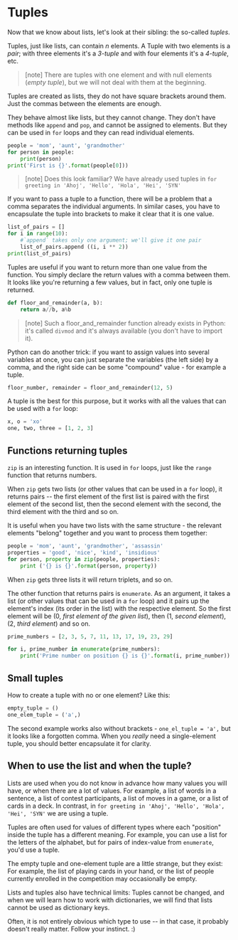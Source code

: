 # Tuples

Now that we know about lists, let's look at their sibling: the so-called
*tuples*.

Tuples, just like lists, can contain <var>n</var> elements.
A Tuple with two elements is a *pair*; with three
elements it's a *3-tuple* and with four elements
it's a *4-tuple*, etc.

> [note]
> There are tuples with one element
> and with null elements (*empty tuple*),
> but we will not deal with them at the beginning.

Tuples are created as lists, they do not have square brackets around them.
Just the commas between the elements are enough.

They behave almost like lists, but they cannot change.
They don't have methods like `append`
and `pop`, and cannot be assigned to elements.
But they can be used in `for` loops
and they can read individual elements.

```python
people = 'mom', 'aunt', 'grandmother'
for person in people:
    print(person)
print('First is {}'.format(people[0]))
```

> [note]
> Does this look familiar?
> We have already used tuples in
> `for greeting in 'Ahoj', 'Hello', 'Hola', 'Hei', 'SYN'`


If you want to pass a tuple to a function, there will be a problem 
that a comma separates the individual arguments.
In similar cases, you have to encapsulate the tuple into
brackets to make it clear that it is one value.

```python
list_of_pairs = []
for i in range(10):
    #`append` takes only one argument; we'll give it one pair
    list_of_pairs.append ((i, i ** 2))
print(list_of_pairs)
```

Tuples are useful if you want to return 
more than one value from the function.
You simply declare the return values with a comma between them.
It looks like you're returning a few values, but
in fact, only one tuple is returned.

```python
def floor_and_remainder(a, b):
    return a//b, a%b
```

> [note]
> Such a floor_and_remainder function already exists 
> in Python: it's called `divmod` and it's always 
> available (you don't have to import it).

Python can do another trick: if you want to assign values
into several variables at once, you can just separate the variables 
(the left side) by a comma, and the right side can be some 
"compound" value - for example a tuple.

```python
floor_number, remainder = floor_and_remainder(12, 5)
```

A tuple is the best for this purpose, but
it works with all the values ​​that can be used with a `for` loop:

```python
x, o = 'xo'
one, two, three = [1, 2, 3]
```

## Functions returning tuples

`zip` is an interesting function.
It is used in `for` loops, just like the `range` function that returns numbers.

When `zip` gets two lists (or other values that can be used in a `for` loop),
it returns pairs -- the first element of the first list is paired with
the first element of the second list,
then the second element with the second, the third element with the third and so on.

It is useful when you have two lists with the same
structure - the relevant elements "belong" together
and you want to process them together:

```python
people = 'mom', 'aunt', 'grandmother', 'assassin'
properties = 'good', 'nice', 'kind', 'insidious'
for person, property in zip(people, properties):
    print ('{} is {}'.format(person, property))
```

When `zip` gets three lists it will return triplets, and so on.

The other function that returns pairs is `enumerate`.
As an argument, it takes a list (or other values that can be used in a `for` loop)
and it pairs up the element's index (its order in the list) with the respective element.
So the first element will be (0, *first element of the given list*), then
(1, *second element*), (2, *third element*) and so on.

```python
prime_numbers = [2, 3, 5, 7, 11, 13, 17, 19, 23, 29]

for i, prime_number in enumerate(prime_numbers):
    print('Prime number on position {} is {}'.format(i, prime_number))
```

## Small tuples

How to create a tuple with no or one element? Like this:

```python
empty_tuple = ()
one_elem_tuple = ('a',)
```


The second example works also without brackets - `one_el_tuple = 'a',`
but it looks like a forgotten comma.
When you *really* need a single-element tuple, 
you should better encapsulate it for clarity.


## When to use the list and when the tuple?

Lists are used when you do not know in advance
how many values you will have,
or when there are a lot of values.
For example, a list of words in a sentence,
a list of contest participants, a list of moves in a game,
or a list of cards in a deck.
In contrast, in `for greeting in 'Ahoj', 'Hello', 'Hola', 'Hei', 'SYN'`
we are using a tuple.

Tuples are often used for values
of different types where each "position"
inside the tuple has a different meaning.
For example, you can use a list for the letters of the alphabet,
but for pairs of index-value from `enumerate`, you'd use a tuple.

The empty tuple and one-element tuple are a little strange, but they exist:
For example, the list of playing cards in your hand, or the
list of people currently enrolled in the competition
may occasionally be empty.

Lists and tuples also have technical limits:
Tuples cannot be changed, and when we will learn how to work with dictionaries,
we will find that lists cannot be used as dictionary keys.

Often, it is not entirely obvious which type to use
-- in that case, it probably doesn't really matter.
Follow your instinct. :)
